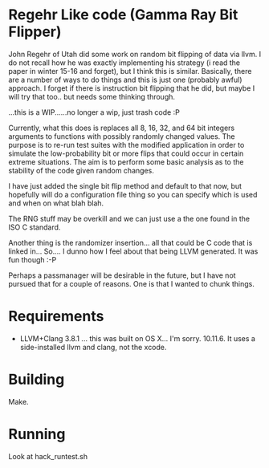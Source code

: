 
# Regehr Like code (Gamma Ray Bit Flipper)

John Regehr of Utah did some work on random bit flipping of data via llvm.
I do not recall how he was 
exactly implementing his strategy (i read the paper in winter 15-16 and 
forget), but I think this is similar. Basically, there are a number of
ways to do things and this is just one (probably awful) approach.
I forget if there is instruction bit flipping that he did, but maybe I will
try that too.. but needs some thinking through.

...this is a WIP......no longer a wip, just trash code :P

Currently, what this does is replaces all 8, 16, 32, and 64 bit integers arguments to functions
with possibly randomly changed values. The purpose is to re-run test suites 
with the modified application in order to simulate the low-probability bit or
more flips that could occur in certain extreme situations. The aim is to perform
some basic analysis as to the stability of the code given random changes.

I have just added the single bit flip method and default to that now, but 
hopefully will do a configuration file thing so you can specify which is used
and when on what blah blah.

The RNG stuff may be overkill and we can just use a the one found in the ISO 
C standard.

Another thing is the randomizer insertion... all that could be C code that 
is linked in... So.... I dunno how I feel about that being LLVM generated.
It was fun though :-P

Perhaps a passmanager will be desirable in the future, but I have not 
pursued that for a couple of reasons. One is that I wanted to chunk things.

# Requirements
- LLVM+Clang 3.8.1
... this was built on OS X... I'm sorry. 10.11.6. It uses a side-installed
llvm and clang, not the xcode.

# Building
Make.

# Running

Look at hack_runtest.sh
